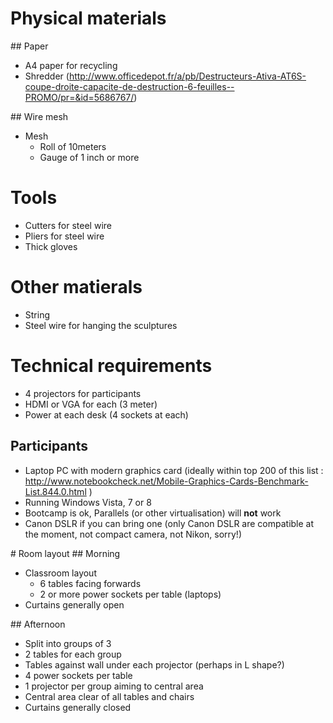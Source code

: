 # Physical materials

## Paper
* A4 paper for recycling
* Shredder (http://www.officedepot.fr/a/pb/Destructeurs-Ativa-AT6S-coupe-droite-capacite-de-destruction-6-feuilles--PROMO/pr=&id=5686767/)

## Wire mesh
* Mesh
	* Roll of 10meters
	* Gauge of 1 inch or more

# Tools
* Cutters for steel wire
* Pliers for steel wire
* Thick gloves

# Other matierals
* String
* Steel wire for hanging the sculptures

# Technical requirements
* 4 projectors for participants
* HDMI or VGA for each (3 meter)
* Power at each desk (4 sockets at each)

## Participants
* Laptop PC with modern graphics card (ideally within top 200 of this list : http://www.notebookcheck.net/Mobile-Graphics-Cards-Benchmark-List.844.0.html )
* Running Windows Vista, 7 or 8
* Bootcamp is ok, Parallels (or other virtualisation) will __not__ work
* Canon DSLR if you can bring one (only Canon DSLR are compatible at the moment, not compact camera, not Nikon, sorry!)

# Room layout
## Morning
* Classroom layout
	* 6 tables facing forwards
	* 2 or more power sockets per table (laptops)
* Curtains generally open

## Afternoon
* Split into groups of 3
* 2 tables for each group
* Tables against wall under each projector (perhaps in L shape?)
* 4 power sockets per table
* 1 projector per group aiming to central area
* Central area clear of all tables and chairs
* Curtains generally closed